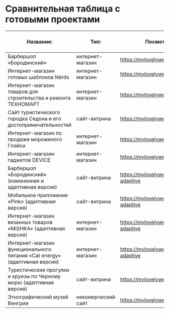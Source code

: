 # Сравнительная таблица с готовыми проектами

| Название:                                                                 | Тип:               | Посмотреть онлайн:                                | Адаптивность: | Сеточный фреймворк (библиотека): | Доступно страниц: | Сложность: | Подробное описание, исходники и код проекта:       |
|---------------------------------------------------------------------------|--------------------|---------------------------------------------------|---------------|----------------------------------|-------------------|------------|----------------------------------------------------|
| Барбершоп «Бородинский»                                                   | интернет-магазин   | https://mylovelyweb.github.io/barbershop          | нет           | нет                              | 4                 | 2.5 / 10   | https://github.com/myLovelyWeb/barbershop          |
| Интернет-магазин готовых шаблонов Nёrds                                   | интернет-магазин   | https://mylovelyweb.github.io/nerds               | нет           | нет                              | 2                 | 3 / 10     | https://github.com/myLovelyWeb/nerds               |
| Интернет-магазин товаров для строительства и ремонта ТЕХНОМАРТ            | интернет-магазин   | https://mylovelyweb.github.io/technomart          | нет           | нет                              | 2                 | 3.5 / 10   | https://github.com/myLovelyWeb/technomart          |
| Сайт туристического городка Седона и его достопримечательностей           | сайт-витрина       | https://mylovelyweb.github.io/sedona              | нет           | нет                              | 2                 | 3 / 10     | https://github.com/myLovelyWeb/sedona              |
| Интернет-магазин по продаже мороженого Глэйси                             | интернет-магазин   | https://mylovelyweb.github.io/gllacy              | нет           | нет                              | 2                 | 4 / 10     | https://github.com/myLovelyWeb/gllacy              |
| Интернет-магазин гаджетов DEVICE                                          | интернет-магазин   | https://mylovelyweb.github.io/device              | нет           | нет                              | 2                 | 3.5 / 10   | https://github.com/myLovelyWeb/device              |
| Барбершоп «Бородинский» (измененная и адаптивная версия)                  | сайт-витрина       | https://mylovelyweb.github.io/barbershop-adaptive | да            | Smart grid                       | 3                 | 4.5 / 10   | https://github.com/myLovelyWeb/barbershop-adaptive |
| Мобильное приложение «Pink» (адаптивная версия)                           | сайт-витрина       | https://mylovelyweb.github.io/pink-adaptive       | да            | Smart grid                       | 3                 | 5 / 10     | https://github.com/myLovelyWeb/pink-adaptive       |
| Интернет-магазин вязанных товаров «MiSHKA» (адаптивная версия)            | интернет-магазин   | https://mylovelyweb.github.io/mishka-adaptive     | да            | Smart grid                       | 3                 | 5.5 / 10   | https://github.com/myLovelyWeb/mishka-adaptive     |
| Интернет-магазин функционального питания «Cat energy» (адаптивная версия) | интернет-магазин   | https://mylovelyweb.github.io/cat-energy-adaptive | да            | Smart grid                       | 3                 | 5.5 / 10   | https://github.com/myLovelyWeb/cat-energy-adaptive |
| Туристические прогулки и круизы по Черному морю (адаптивная версия)       | сайт-витрина       | https://mylovelyweb.github.io/boat-tour           | да            | Smart grid                       | 1                 | 4.5 / 10   | https://github.com/myLovelyWeb/boat-tour           |
| Этнографический музей Венгрии                                             | некомерческий сайт | https://mylovelyweb.github.io/museum              | нет           | Smart grid                       | 1                 | 4 / 10     | https://github.com/myLovelyWeb/museum              |
